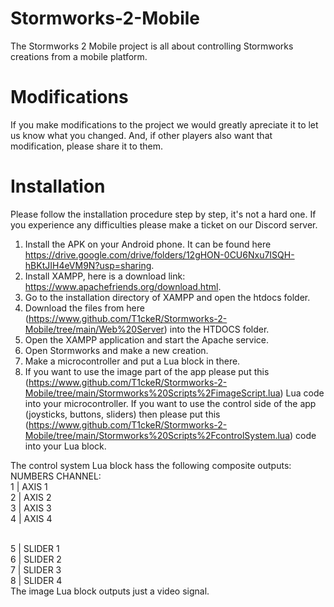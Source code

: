# Stormworks-2-Mobile
The Stormworks 2 Mobile project is all about controlling Stormworks creations from a mobile platform.

# Modifications

If you make modifications to the project we would greatly apreciate it to let us know what you changed. And, if other players also want that modification, please share it to them.
# Installation

Please follow the installation procedure step by step, it's not a hard one. If you experience any difficulties please make a ticket on our Discord server.

1. Install the APK on your Android phone. It can be found here https://drive.google.com/drive/folders/12gHON-0CU6Nxu7ISQH-hBKtJIH4eVM9N?usp=sharing.
2. Install XAMPP, here is a download link: https://www.apachefriends.org/download.html.
3. Go to the installation directory of XAMPP and open the htdocs folder.
4. Download the files from here (https://www.github.com/T1ckeR/Stormworks-2-Mobile/tree/main/Web%20Server) into the HTDOCS folder.
5. Open the XAMPP application and start the Apache service. 
6. Open Stormworks and make a new creation.
7. Make a microcontroller and put a Lua block in there.
8. If you want to use the image part of the app please put this (https://www.github.com/T1ckeR/Stormworks-2-Mobile/tree/main/Stormworks%20Scripts%2FimageScript.lua) Lua code into your microcontroller. If you want to use the control side of the app (joysticks, buttons, sliders) then please put this (https://www.github.com/T1ckeR/Stormworks-2-Mobile/tree/main/Stormworks%20Scripts%2FcontrolSystem.lua) code into your Lua block.

The control system Lua block hass the following composite outputs:
<br>NUMBERS CHANNEL:
<br>1 | AXIS 1
<br>2 | AXIS 2
<br>3 | AXIS 3
<br>4 | AXIS 4

<br>5 | SLIDER 1
<br>6 | SLIDER 2
<br>7 | SLIDER 3
<br>8 | SLIDER 4
<br>The image Lua block outputs just a video signal.
